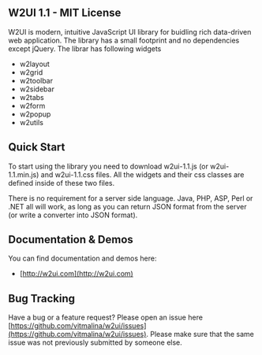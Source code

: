 ## W2UI 1.1 - MIT License

W2UI is modern, intuitive JavaScript UI library for buidling rich data-driven web application. The library has
a small footprint and no dependencies except jQuery. The librar has following widgets

* w2layout
* w2grid
* w2toolbar
* w2sidebar
* w2tabs
* w2form
* w2popup
* w2utils

## Quick Start

To start using the library you need to download w2ui-1.1.js (or w2ui-1.1.min.js) and w2ui-1.1.css files. All the widgets and their 
css classes are defined inside of these two files.

There is no requirement for a server side language. Java, PHP, ASP, Perl or .NET all will work, as long as you can return JSON
format from the server (or write a converter into JSON format).

## Documentation & Demos

You can find documentation and demos here:

* [http://w2ui.com](http://w2ui.com)

## Bug Tracking

Have a bug or a feature request? Please open an issue here [https://github.com/vitmalina/w2ui/issues](https://github.com/vitmalina/w2ui/issues). 
Please make sure that the same issue was not previously submitted by someone else.